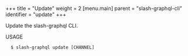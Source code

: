 +++
title = "Update"
weight = 2
[menu.main]
    parent = "slash-graphql-cli"
    identifier = "update"
+++

Update the slash-graphql CLI.

USAGE
```
  $ slash-graphql update [CHANNEL]
```
